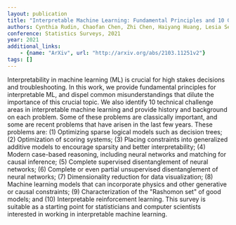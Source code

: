 ```yaml
---
layout: publication
title: "Interpretable Machine Learning: Fundamental Principles and 10 Grand Challenges"
authors: Cynthia Rudin, Chaofan Chen, Zhi Chen, Haiyang Huang, Lesia Semenova, Chudi Zhong
conference: Statistics Surveys, 2021
year: 2021
additional_links: 
    - {name: "ArXiv", url: "http://arxiv.org/abs/2103.11251v2"}
tags: []
---
```

Interpretability in machine learning (ML) is crucial for high stakes
decisions and troubleshooting. In this work, we provide fundamental principles
for interpretable ML, and dispel common misunderstandings that dilute the
importance of this crucial topic. We also identify 10 technical challenge areas
in interpretable machine learning and provide history and background on each
problem. Some of these problems are classically important, and some are recent
problems that have arisen in the last few years. These problems are: (1)
Optimizing sparse logical models such as decision trees; (2) Optimization of
scoring systems; (3) Placing constraints into generalized additive models to
encourage sparsity and better interpretability; (4) Modern case-based
reasoning, including neural networks and matching for causal inference; (5)
Complete supervised disentanglement of neural networks; (6) Complete or even
partial unsupervised disentanglement of neural networks; (7) Dimensionality
reduction for data visualization; (8) Machine learning models that can
incorporate physics and other generative or causal constraints; (9)
Characterization of the "Rashomon set" of good models; and (10) Interpretable
reinforcement learning. This survey is suitable as a starting point for
statisticians and computer scientists interested in working in interpretable
machine learning.